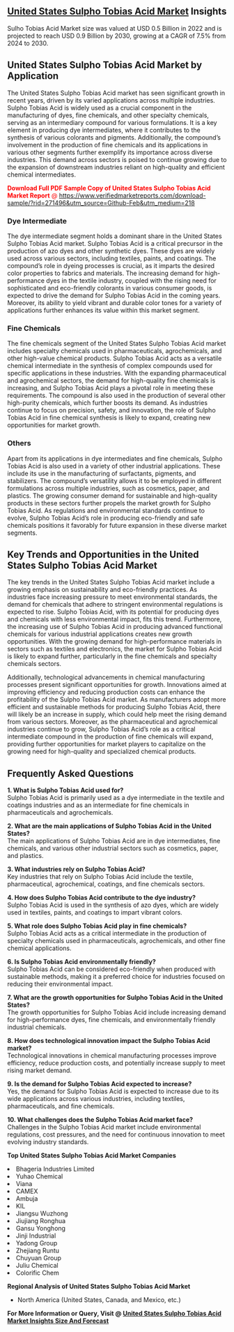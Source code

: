 <h2><a href="https://www.verifiedmarketreports.com/download-sample/?rid=271496&amp;utm_source=Github-Feb&amp;utm_medium=218" target="_blank">United States Sulpho Tobias Acid Market</a> Insights</h2><p>Sulho Tobias Acid Market size was valued at USD 0.5 Billion in 2022 and is projected to reach USD 0.9 Billion by 2030, growing at a CAGR of 7.5% from 2024 to 2030.</p><p> <h2>United States Sulpho Tobias Acid Market by Application</h2> <p>The United States Sulpho Tobias Acid market has seen significant growth in recent years, driven by its varied applications across multiple industries. Sulpho Tobias Acid is widely used as a crucial component in the manufacturing of dyes, fine chemicals, and other specialty chemicals, serving as an intermediary compound for various formulations. It is a key element in producing dye intermediates, where it contributes to the synthesis of various colorants and pigments. Additionally, the compound’s involvement in the production of fine chemicals and its applications in various other segments further exemplify its importance across diverse industries. This demand across sectors is poised to continue growing due to the expansion of downstream industries reliant on high-quality and efficient chemical intermediates. <p><span class=""><span style="color: #ff0000;"><strong>Download Full PDF Sample Copy of United States Sulpho Tobias Acid Market Report</strong> @ </span><a href="https://www.verifiedmarketreports.com/download-sample/?rid=271496&amp;utm_source=Github-Feb&amp;utm_medium=218" target="_blank">https://www.verifiedmarketreports.com/download-sample/?rid=271496&amp;utm_source=Github-Feb&amp;utm_medium=218</a></span></p></p> <h3>Dye Intermediate</h3> <p>The dye intermediate segment holds a dominant share in the United States Sulpho Tobias Acid market. Sulpho Tobias Acid is a critical precursor in the production of azo dyes and other synthetic dyes. These dyes are widely used across various sectors, including textiles, paints, and coatings. The compound’s role in dyeing processes is crucial, as it imparts the desired color properties to fabrics and materials. The increasing demand for high-performance dyes in the textile industry, coupled with the rising need for sophisticated and eco-friendly colorants in various consumer goods, is expected to drive the demand for Sulpho Tobias Acid in the coming years. Moreover, its ability to yield vibrant and durable color tones for a variety of applications further enhances its value within this market segment. <h3>Fine Chemicals</h3> <p>The fine chemicals segment of the United States Sulpho Tobias Acid market includes specialty chemicals used in pharmaceuticals, agrochemicals, and other high-value chemical products. Sulpho Tobias Acid acts as a versatile chemical intermediate in the synthesis of complex compounds used for specific applications in these industries. With the expanding pharmaceutical and agrochemical sectors, the demand for high-quality fine chemicals is increasing, and Sulpho Tobias Acid plays a pivotal role in meeting these requirements. The compound is also used in the production of several other high-purity chemicals, which further boosts its demand. As industries continue to focus on precision, safety, and innovation, the role of Sulpho Tobias Acid in fine chemical synthesis is likely to expand, creating new opportunities for market growth. <h3>Others</h3> <p>Apart from its applications in dye intermediates and fine chemicals, Sulpho Tobias Acid is also used in a variety of other industrial applications. These include its use in the manufacturing of surfactants, pigments, and stabilizers. The compound’s versatility allows it to be employed in different formulations across multiple industries, such as cosmetics, paper, and plastics. The growing consumer demand for sustainable and high-quality products in these sectors further propels the market growth for Sulpho Tobias Acid. As regulations and environmental standards continue to evolve, Sulpho Tobias Acid’s role in producing eco-friendly and safe chemicals positions it favorably for future expansion in these diverse market segments. <h2>Key Trends and Opportunities in the United States Sulpho Tobias Acid Market</h2> <p>The key trends in the United States Sulpho Tobias Acid market include a growing emphasis on sustainability and eco-friendly practices. As industries face increasing pressure to meet environmental standards, the demand for chemicals that adhere to stringent environmental regulations is expected to rise. Sulpho Tobias Acid, with its potential for producing dyes and chemicals with less environmental impact, fits this trend. Furthermore, the increasing use of Sulpho Tobias Acid in producing advanced functional chemicals for various industrial applications creates new growth opportunities. With the growing demand for high-performance materials in sectors such as textiles and electronics, the market for Sulpho Tobias Acid is likely to expand further, particularly in the fine chemicals and specialty chemicals sectors. <p>Additionally, technological advancements in chemical manufacturing processes present significant opportunities for growth. Innovations aimed at improving efficiency and reducing production costs can enhance the profitability of the Sulpho Tobias Acid market. As manufacturers adopt more efficient and sustainable methods for producing Sulpho Tobias Acid, there will likely be an increase in supply, which could help meet the rising demand from various sectors. Moreover, as the pharmaceutical and agrochemical industries continue to grow, Sulpho Tobias Acid’s role as a critical intermediate compound in the production of fine chemicals will expand, providing further opportunities for market players to capitalize on the growing need for high-quality and specialized chemical products. <h2>Frequently Asked Questions</h2> <p><b>1. What is Sulpho Tobias Acid used for?</b><br> Sulpho Tobias Acid is primarily used as a dye intermediate in the textile and coatings industries and as an intermediate for fine chemicals in pharmaceuticals and agrochemicals.</p> <p><b>2. What are the main applications of Sulpho Tobias Acid in the United States?</b><br> The main applications of Sulpho Tobias Acid are in dye intermediates, fine chemicals, and various other industrial sectors such as cosmetics, paper, and plastics.</p> <p><b>3. What industries rely on Sulpho Tobias Acid?</b><br> Key industries that rely on Sulpho Tobias Acid include the textile, pharmaceutical, agrochemical, coatings, and fine chemicals sectors.</p> <p><b>4. How does Sulpho Tobias Acid contribute to the dye industry?</b><br> Sulpho Tobias Acid is used in the synthesis of azo dyes, which are widely used in textiles, paints, and coatings to impart vibrant colors.</p> <p><b>5. What role does Sulpho Tobias Acid play in fine chemicals?</b><br> Sulpho Tobias Acid acts as a critical intermediate in the production of specialty chemicals used in pharmaceuticals, agrochemicals, and other fine chemical applications.</p> <p><b>6. Is Sulpho Tobias Acid environmentally friendly?</b><br> Sulpho Tobias Acid can be considered eco-friendly when produced with sustainable methods, making it a preferred choice for industries focused on reducing their environmental impact.</p> <p><b>7. What are the growth opportunities for Sulpho Tobias Acid in the United States?</b><br> The growth opportunities for Sulpho Tobias Acid include increasing demand for high-performance dyes, fine chemicals, and environmentally friendly industrial chemicals.</p> <p><b>8. How does technological innovation impact the Sulpho Tobias Acid market?</b><br> Technological innovations in chemical manufacturing processes improve efficiency, reduce production costs, and potentially increase supply to meet rising market demand.</p> <p><b>9. Is the demand for Sulpho Tobias Acid expected to increase?</b><br> Yes, the demand for Sulpho Tobias Acid is expected to increase due to its wide applications across various industries, including textiles, pharmaceuticals, and fine chemicals.</p> <p><b>10. What challenges does the Sulpho Tobias Acid market face?</b><br> Challenges in the Sulpho Tobias Acid market include environmental regulations, cost pressures, and the need for continuous innovation to meet evolving industry standards.</p> </p><p><strong>Top United States Sulpho Tobias Acid Market Companies</strong></p><div data-test-id=""><p><li>Bhageria Industries Limited</li><li> Yuhao Chemical</li><li> Viana</li><li> CAMEX</li><li> Ambuja</li><li> KIL</li><li> Jiangsu Wuzhong</li><li> Jiujiang Ronghua</li><li> Gansu Yonghong</li><li> Jinji Industrial</li><li> Yadong Group</li><li> Zhejiang Runtu</li><li> Chuyuan Group</li><li> Juliu Chemical</li><li> Colorific Chem</li></p><div><strong>Regional Analysis of&nbsp;United States Sulpho Tobias Acid Market</strong></div><ul><li dir="ltr"><p dir="ltr">North America&nbsp;(United States, Canada, and Mexico, etc.)</p></li></ul><p><strong>For More Information or Query, Visit @&nbsp;</strong><strong><a href="https://www.verifiedmarketreports.com/product/sulpho-tobias-acid-market/?utm_source=Github-Feb&amp;utm_medium=218" target="_blank">United States Sulpho Tobias Acid Market Insights Size And Forecast</a></strong></p></div>
